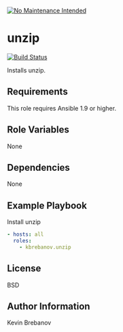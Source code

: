 [![No Maintenance Intended](http://unmaintained.tech/badge.svg)](http://unmaintained.tech/)

unzip
=====

[![Build Status](https://travis-ci.org/kbrebanov/ansible-unzip.svg?branch=master)](https://travis-ci.org/kbrebanov/ansible-unzip)

Installs unzip.

Requirements
------------

This role requires Ansible 1.9 or higher.

Role Variables
--------------

None

Dependencies
------------

None

Example Playbook
----------------

Install unzip
```yaml
- hosts: all
  roles:
    - kbrebanov.unzip
```

License
-------

BSD

Author Information
------------------

Kevin Brebanov
